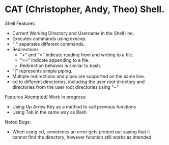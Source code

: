 # CAT (Christopher, Andy, Theo) Shell.

Shell Features:
- Current Working Directory and Username in the Shell line.
- Executes commands using execvp.
- ";" separates different commands.
- Redirections
    - "<" and ">" indicate reading from and writing to a file.
    - ">>" indicate appending to a file.
    - Redirection behavior is similar to bash.
- "|" represents simple piping.
- Multiple redirections and pipes are supported on the same line.
- cd to different directories, including the user root directory and directories from the user root directories using "~"

Features Attempted/ Work In progress: 
- Using Up Arrow Key as a method to call previous functions
- Using Tab in the same way as Bash

Noted Bugs:
- When using cd, sometimes an error gets printed out saying that it cannot find the directory, however function still works as intended.
